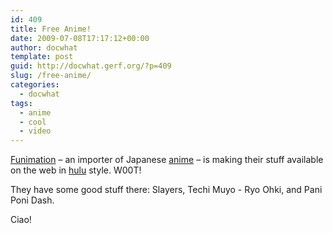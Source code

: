 ```yaml
---
id: 409
title: Free Anime!
date: 2009-07-08T17:17:12+00:00
author: docwhat
template: post
guid: http://docwhat.gerf.org/?p=409
slug: /free-anime/
categories:
  - docwhat
tags:
  - anime
  - cool
  - video
---
```

<a href="http://funimation.com/video/">Funimation</a> – an importer of Japanese <a href="http://en.wikipedia.org/wiki/Anime">anime</a> – is making their stuff available on the web in <a href="http://hulu.com/">hulu</a> style. W00T!

They have some good stuff there: Slayers, Techi Muyo - Ryo Ohki, and Pani Poni Dash.

Ciao!